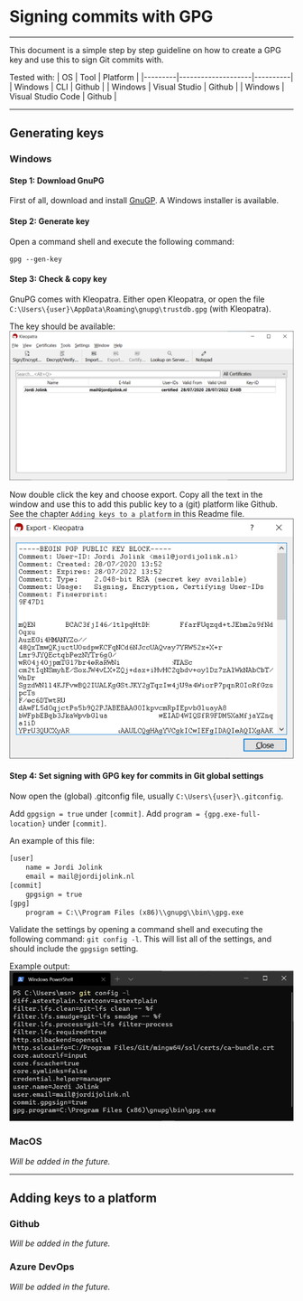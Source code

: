 # Signing commits with GPG
---

This document is a simple step by step guideline on how to create a GPG key and use this to sign Git commits with.

Tested with:
| OS      | Tool               | Platform |
|---------|--------------------|----------|
| Windows | CLI                | Github   |
| Windows | Visual Studio      | Github   |
| Windows | Visual Studio Code | Github   |

---

## Generating keys
### Windows
#### Step 1: Download GnuPG
First of all, download and install [GnuGP](https://gnupg.org/download/).
A Windows installer is available.

#### Step 2: Generate key
Open a command shell and execute the following command:
```
gpg --gen-key
```

#### Step 3: Check & copy key
GnuPG comes with Kleopatra.
Either open Kleopatra, or open the file `C:\Users\{user}\AppData\Roaming\gnupg\trustdb.gpg` (with Kleopatra).

The key should be available:
![Kleopatra](img/01.Kleopatra.png)

Now double click the key and choose export.
Copy all the text in the window and use this to add this public key to a (git) platform like Github.
See the chapter `Adding keys to a platform` in this Readme file.
![Kleopatra key export](img/02.Kleopatra-export.png)

#### Step 4: Set signing with GPG key for commits in Git global settings
Now open the (global) .gitconfig file, usually `C:\Users\{user}\.gitconfig`.

Add `gpgsign = true` under `[commit]`.
Add `program = {gpg.exe-full-location}` under `[commit]`.

An example of this file:

```
[user]
	name = Jordi Jolink
	email = mail@jordijolink.nl
[commit]
	gpgsign = true
[gpg]
	program = C:\\Program Files (x86)\\gnupg\\bin\\gpg.exe
```

Validate the settings by opening a command shell and executing the following command: `git config -l`.
This will list all of the settings, and should include the `gpgsign` setting.

Example output:
![git config -l](img/03.GitConfigList.png)

### MacOS
_Will be added in the future._

---

## Adding keys to a platform
### Github
_Will be added in the future._

### Azure DevOps
_Will be added in the future._
